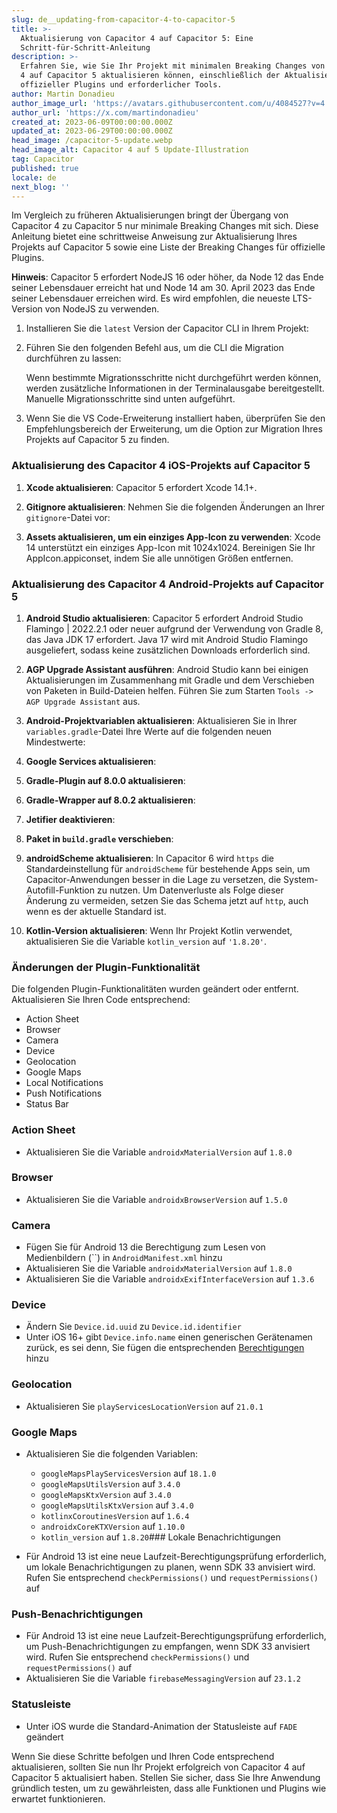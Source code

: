 ```yaml
---
slug: de__updating-from-capacitor-4-to-capacitor-5
title: >-
  Aktualisierung von Capacitor 4 auf Capacitor 5: Eine
  Schritt-für-Schritt-Anleitung
description: >-
  Erfahren Sie, wie Sie Ihr Projekt mit minimalen Breaking Changes von Capacitor
  4 auf Capacitor 5 aktualisieren können, einschließlich der Aktualisierung
  offizieller Plugins und erforderlicher Tools.
author: Martin Donadieu
author_image_url: 'https://avatars.githubusercontent.com/u/4084527?v=4'
author_url: 'https://x.com/martindonadieu'
created_at: 2023-06-09T00:00:00.000Z
updated_at: 2023-06-29T00:00:00.000Z
head_image: /capacitor-5-update.webp
head_image_alt: Capacitor 4 auf 5 Update-Illustration
tag: Capacitor
published: true
locale: de
next_blog: ''
---
```


Im Vergleich zu früheren Aktualisierungen bringt der Übergang von Capacitor 4 zu Capacitor 5 nur minimale Breaking Changes mit sich. Diese Anleitung bietet eine schrittweise Anweisung zur Aktualisierung Ihres Projekts auf Capacitor 5 sowie eine Liste der Breaking Changes für offizielle Plugins.

**Hinweis**: Capacitor 5 erfordert NodeJS 16 oder höher, da Node 12 das Ende seiner Lebensdauer erreicht hat und Node 14 am 30. April 2023 das Ende seiner Lebensdauer erreichen wird. Es wird empfohlen, die neueste LTS-Version von NodeJS zu verwenden.

1. Installieren Sie die `latest` Version der Capacitor CLI in Ihrem Projekt:

2. Führen Sie den folgenden Befehl aus, um die CLI die Migration durchführen zu lassen:

   Wenn bestimmte Migrationsschritte nicht durchgeführt werden können, werden zusätzliche Informationen in der Terminalausgabe bereitgestellt. Manuelle Migrationsschritte sind unten aufgeführt.

3. Wenn Sie die VS Code-Erweiterung installiert haben, überprüfen Sie den Empfehlungsbereich der Erweiterung, um die Option zur Migration Ihres Projekts auf Capacitor 5 zu finden.

### Aktualisierung des Capacitor 4 iOS-Projekts auf Capacitor 5

1. **Xcode aktualisieren**: Capacitor 5 erfordert Xcode 14.1+.

2. **Gitignore aktualisieren**: Nehmen Sie die folgenden Änderungen an Ihrer `gitignore`-Datei vor:

3. **Assets aktualisieren, um ein einziges App-Icon zu verwenden**: Xcode 14 unterstützt ein einziges App-Icon mit 1024x1024. Bereinigen Sie Ihr AppIcon.appiconset, indem Sie alle unnötigen Größen entfernen.

### Aktualisierung des Capacitor 4 Android-Projekts auf Capacitor 5

1. **Android Studio aktualisieren**: Capacitor 5 erfordert Android Studio Flamingo | 2022.2.1 oder neuer aufgrund der Verwendung von Gradle 8, das Java JDK 17 erfordert. Java 17 wird mit Android Studio Flamingo ausgeliefert, sodass keine zusätzlichen Downloads erforderlich sind.

2. **AGP Upgrade Assistant ausführen**: Android Studio kann bei einigen Aktualisierungen im Zusammenhang mit Gradle und dem Verschieben von Paketen in Build-Dateien helfen. Führen Sie zum Starten `Tools -> AGP Upgrade Assistant` aus.

3. **Android-Projektvariablen aktualisieren**: Aktualisieren Sie in Ihrer `variables.gradle`-Datei Ihre Werte auf die folgenden neuen Mindestwerte:

4. **Google Services aktualisieren**:

5. **Gradle-Plugin auf 8.0.0 aktualisieren**:

6. **Gradle-Wrapper auf 8.0.2 aktualisieren**:

7. **Jetifier deaktivieren**:

8. **Paket in `build.gradle` verschieben**:

9. **androidScheme aktualisieren**: In Capacitor 6 wird `https` die Standardeinstellung für `androidScheme` für bestehende Apps sein, um Capacitor-Anwendungen besser in die Lage zu versetzen, die System-Autofill-Funktion zu nutzen. Um Datenverluste als Folge dieser Änderung zu vermeiden, setzen Sie das Schema jetzt auf `http`, auch wenn es der aktuelle Standard ist.

10. **Kotlin-Version aktualisieren**: Wenn Ihr Projekt Kotlin verwendet, aktualisieren Sie die Variable `kotlin_version` auf `'1.8.20'`.

### Änderungen der Plugin-Funktionalität

Die folgenden Plugin-Funktionalitäten wurden geändert oder entfernt. Aktualisieren Sie Ihren Code entsprechend:

- Action Sheet
- Browser
- Camera
- Device
- Geolocation
- Google Maps
- Local Notifications
- Push Notifications
- Status Bar

### Action Sheet

- Aktualisieren Sie die Variable `androidxMaterialVersion` auf `1.8.0`

### Browser

- Aktualisieren Sie die Variable `androidxBrowserVersion` auf `1.5.0`

### Camera

- Fügen Sie für Android 13 die Berechtigung zum Lesen von Medienbildern (``) in `AndroidManifest.xml` hinzu
- Aktualisieren Sie die Variable `androidxMaterialVersion` auf `1.8.0`
- Aktualisieren Sie die Variable `androidxExifInterfaceVersion` auf `1.3.6`

### Device

- Ändern Sie `Device.id.uuid` zu `Device.id.identifier`
- Unter iOS 16+ gibt `Device.info.name` einen generischen Gerätenamen zurück, es sei denn, Sie fügen die entsprechenden [Berechtigungen](https://developer.apple.com/documentation/bundleresources/entitlements/com_apple_developer_device-information_user-assigned-device-name/) hinzu

### Geolocation

- Aktualisieren Sie `playServicesLocationVersion` auf `21.0.1`

### Google Maps

- Aktualisieren Sie die folgenden Variablen:
  - `googleMapsPlayServicesVersion` auf `18.1.0`
  - `googleMapsUtilsVersion` auf `3.4.0`
  - `googleMapsKtxVersion` auf `3.4.0`
  - `googleMapsUtilsKtxVersion` auf `3.4.0`
  - `kotlinxCoroutinesVersion` auf `1.6.4`
  - `androidxCoreKTXVersion` auf `1.10.0`
  - `kotlin_version` auf `1.8.20`### Lokale Benachrichtigungen

- Für Android 13 ist eine neue Laufzeit-Berechtigungsprüfung erforderlich, um lokale Benachrichtigungen zu planen, wenn SDK 33 anvisiert wird. Rufen Sie entsprechend `checkPermissions()` und `requestPermissions()` auf

### Push-Benachrichtigungen

- Für Android 13 ist eine neue Laufzeit-Berechtigungsprüfung erforderlich, um Push-Benachrichtigungen zu empfangen, wenn SDK 33 anvisiert wird. Rufen Sie entsprechend `checkPermissions()` und `requestPermissions()` auf
- Aktualisieren Sie die Variable `firebaseMessagingVersion` auf `23.1.2`

### Statusleiste

- Unter iOS wurde die Standard-Animation der Statusleiste auf `FADE` geändert

Wenn Sie diese Schritte befolgen und Ihren Code entsprechend aktualisieren, sollten Sie nun Ihr Projekt erfolgreich von Capacitor 4 auf Capacitor 5 aktualisiert haben. Stellen Sie sicher, dass Sie Ihre Anwendung gründlich testen, um zu gewährleisten, dass alle Funktionen und Plugins wie erwartet funktionieren.